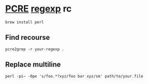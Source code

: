 # [PCRE] [regexp][] rc

[pcre]: https://github.com/pcre2project/pcre2
[regexp]: https://en.wikipedia.org/wiki/Regular_expression

    brew install perl

## Find recourse

    pcre2grep -r your-regexp .

## Replace multiline

    perl -pi~ -0pe 's/foo.*?xyz/foo bar xyz/sm' path/to/your.file

